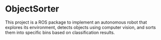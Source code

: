 # ObjectSorter
This project is a ROS package to implement an autonomous robot that explores its environment, detects objects using computer vision, and sorts them into specific bins based on classification results.
